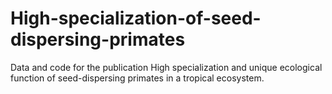 # High-specialization-of-seed-dispersing-primates
Data and code for the publication High specialization and unique ecological function of seed-dispersing primates in a tropical ecosystem.
